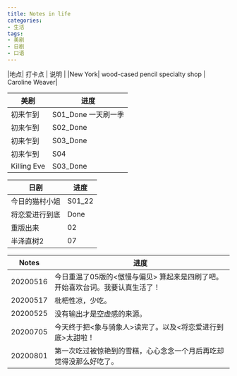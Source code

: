 ```yaml
---
title: Notes in life
categories:
- 生活
tags:
- 美剧
- 日剧
- 口语
---
```


|地点| 打卡点 | 说明 |
|New York| wood-cased pencil specialty shop | Caroline Weaver|

| 美剧 | 进度 |
| ---- | ---- |
| 初来乍到 | S01_Done 一天刷一季 |
| 初来乍到 | S02_Done|
| 初来乍到 | S03_Done |
| 初来乍到 | S04 |
| Killing Eve | S03_Done |


| 日剧 | 进度 |
| ---- | ---- |
| 今日的猫村小姐 | S01_22 |
| 将恋爱进行到底 | Done |
| 重版出来 | 02 |
| 半泽直树2 | 07|


| Notes | 进度 |
| ---- | ---- |
| 20200516 | 今日重温了05版的<傲慢与偏见> 算起来是四刷了吧。开始喜欢台词。我要认真生活了！|
| 20200517 | 枇杷性凉，少吃。 |
| 20200525 | 没有输出才是空虚感的来源。|
| 20200705 | 今天终于把<象与骑象人>读完了。以及<将恋爱进行到底>太甜啦！|
| 20200801 | 第一次吃过被惊艳到的雪糕，心心念念一个月后再吃却觉得没那么好吃了。|
